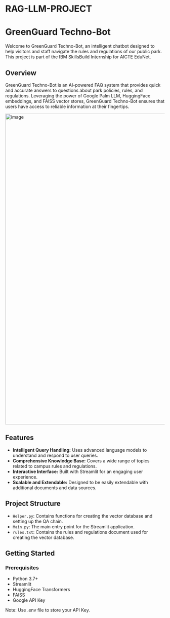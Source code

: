 # RAG-LLM-PROJECT

# GreenGuard Techno-Bot

Welcome to GreenGuard Techno-Bot, an intelligent chatbot designed to help visitors and staff navigate the rules and regulations of our public park. This project is part of the IBM SkillsBuild Internship for AICTE EduNet.

## Overview

GreenGuard Techno-Bot is an AI-powered FAQ system that provides quick and accurate answers to questions about park policies, rules, and regulations. Leveraging the power of Google Palm LLM, HuggingFace embeddings, and FAISS vector stores, GreenGuard Techno-Bot ensures that users have access to reliable information at their fingertips.

<img width="981" alt="image" src="https://github.com/user-attachments/assets/03da3db8-5cbb-45a3-98f6-7bc5f3ef4394">



## Features

- **Intelligent Query Handling:** Uses advanced language models to understand and respond to user queries.
- **Comprehensive Knowledge Base:** Covers a wide range of topics related to campus rules and regulations.
- **Interactive Interface:** Built with Streamlit for an engaging user experience.
- **Scalable and Extendable:** Designed to be easily extendable with additional documents and data sources.

## Project Structure

- `Helper.py`: Contains functions for creating the vector database and setting up the QA chain.
- `Main.py`: The main entry point for the Streamlit application.
- `rules.txt`: Contains the rules and regulations document used for creating the vector database.

## Getting Started

### Prerequisites

- Python 3.7+
- Streamlit
- HuggingFace Transformers
- FAISS
- Google API Key

Note: Use .env file to store your API Key.
